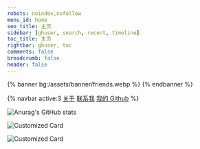```yaml
---
robots: noindex,nofollow
menu_id: home
seo_title: 主页
sidebar: [ghuser, search, recent, timeline]
toc_title: 主页
rightbar: ghuser, toc
comments: false
breadcrumb: false
header: false
---
```


{% banner bg:/assets/banner/friends.webp %}
{% endbanner %}


{% navbar active:3 [关于](/social/about) [联系我](/social/contact-me/) [我的&nbsp;Github](/social/my-github/) %}
<br />

![Anurag's GitHub stats](https://stats.alan.org.cn/api/?username=alanosy\&show_icons=true\&title_color=fff\&icon_color=79ff97\&text_color=9f9f9f\&bg_color=151515)

![Customized Card](https://stats.alan.org.cn/api/pin?username=alanosy&repo=online-exam-system-backend&title_color=fff&icon_color=f9f9f9&text_color=9f9f9f&bg_color=151515)

![Customized Card](https://stats.alan.org.cn/api/pin?username=alanosy&repo=blog&title_color=fff&icon_color=f9f9f9&text_color=9f9f9f&bg_color=151515)
